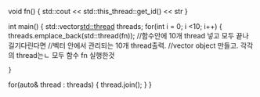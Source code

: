 
void fn()
{
  std::cout << std::this_thread::get_id() << str
}

int main()
{
  std::vector<std::thread> threads;
  for(int i = 0; i <10; i++)
    {
      threads.emplace_back(std::thread(fn));
      //함수안에 10개 thread 넣고 모두 끝나길기다린다면
      //벡터 안에서 관리되는 10개 thread출력.
      //vector object 만들고. 각각의 thread는ㄴ 모두 함수 fn 실행한것
      
    }

  for(auto& thread : threads)
    {
      thread.join();
    }
}
